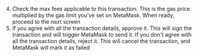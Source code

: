  4. Check the max fees applicable to this transaction. This is the gas price multiplied by the gas limit you've set on MetaMask. When ready, proceed to the next screen
 5. If you agree with all the transaction details, approve it. This will sign the transaction and will trigger MetaMask to send it. If you don't agree with all the transaction details, reject it. This will cancel the transaction, and MetaMask will mark it as failed